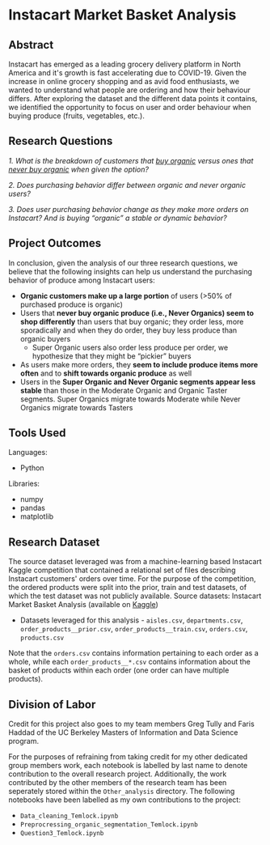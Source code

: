 # Instacart Market Basket Analysis

## Abstract

Instacart has emerged as a leading grocery delivery platform in North America and it's growth is fast accelerating due to COVID-19. Given the increase in online grocery shopping and as avid food enthusiasts, we wanted to understand what people are ordering and how their behaviour differs. After exploring the dataset and the different data points it contains, we identified the opportunity to focus on user and order behaviour when buying produce (fruits, vegetables, etc.).

## Research Questions

*1. What is the breakdown of customers that <ins>buy organic</ins> versus ones that <ins>never buy
organic</ins> when given the option?*

*2. Does purchasing behavior differ between organic and never organic users?*

*3. Does user purchasing behavior change as they make more orders on Instacart? And is
buying “organic” a stable or dynamic behavior?*

## Project Outcomes

In conclusion, given the analysis of our three research questions, we believe that the following
insights can help us understand the purchasing behavior of produce among Instacart users:

- **Organic customers make up a large portion** of users (>50% of purchased produce is
organic)
- Users that **never buy organic produce (i.e., Never Organics) seem to shop
differently** than users that buy organic; they order less, more sporadically and when
they do order, they buy less produce than organic buyers
	 - Super Organic users also order less produce per order, we hypothesize that they
might be “pickier” buyers
- As users make more orders, they **seem to include produce items more often** and to
**shift towards organic produce** as well
- Users in the **Super Organic and Never Organic segments appear less stable** than
those in the Moderate Organic and Organic Taster segments. Super Organics migrate
towards Moderate while Never Organics migrate towards Tasters

## Tools Used

Languages:
- Python

Libraries:
- numpy
- pandas
- matplotlib

## Research Dataset

The source dataset leveraged was from a machine-learning based Instacart Kaggle
competition that contained a relational set of files describing Instacart customers' orders over
time. For the purpose of the competition, the ordered products were split into the prior, train and
test datasets, of which the test dataset was not publicly available.
Source datasets: Instacart Market Basket Analysis (available on [Kaggle](https://www.kaggle.com/c/instacart-market-basket-analysis/data))

- Datasets leveraged for this analysis - `aisles.csv`, `departments.csv`,
`order_products__prior.csv`, `order_products__train.csv`, `orders.csv`, `products.csv`

Note that the `orders.csv` contains information pertaining to each order as a whole, while
each `order_products__*.csv` contains information about the basket of products within each
order (one order can have multiple products).

## Division of Labor

Credit for this project also goes to my team members Greg Tully and Faris Haddad of the UC Berkeley Masters of Information and Data Science program.

For the purposes of refraining from taking credit for my other dedicated group members work, each notebook is labelled by last name to denote contribution to the overall research project. Additionally, the work contributed by the other members of the research team has been seperately stored within the `Other_analysis` directory. The following notebooks have been labelled as my own contributions to the project:

- `Data_cleaning_Temlock.ipynb`
- `Preprocressing_organic_segmentation_Temlock.ipynb`
- `Question3_Temlock.ipynb`


